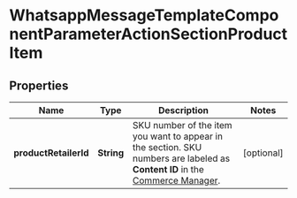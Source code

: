 

# WhatsappMessageTemplateComponentParameterActionSectionProductItem


## Properties

| Name | Type | Description | Notes |
|------------ | ------------- | ------------- | -------------|
|**productRetailerId** | **String** | SKU number of the item you want to appear in the section. SKU numbers are labeled as **Content ID** in the [Commerce Manager](https://business.facebook.com/commerce). |  [optional] |



